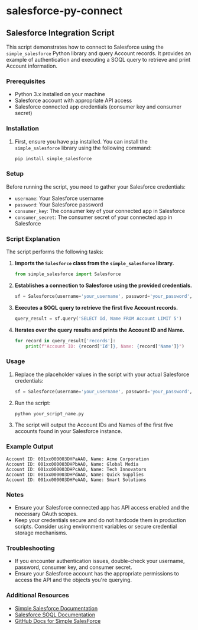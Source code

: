 # salesforce-py-connect

## Salesforce Integration Script

This script demonstrates how to connect to Salesforce using the `simple_salesforce` Python library and query Account records. It provides an example of authentication and executing a SOQL query to retrieve and print Account information.

### Prerequisites

- Python 3.x installed on your machine
- Salesforce account with appropriate API access
- Salesforce connected app credentials (consumer key and consumer secret)

### Installation

1. First, ensure you have `pip` installed. You can install the `simple_salesforce` library using the following command:

    ```bash
    pip install simple_salesforce
    ```

### Setup

Before running the script, you need to gather your Salesforce credentials:

- `username`: Your Salesforce username
- `password`: Your Salesforce password
- `consumer_key`: The consumer key of your connected app in Salesforce
- `consumer_secret`: The consumer secret of your connected app in Salesforce

### Script Explanation

The script performs the following tasks:

1. **Imports the `Salesforce` class from the `simple_salesforce` library.**

    ```python
    from simple_salesforce import Salesforce
    ```

2. **Establishes a connection to Salesforce using the provided credentials.**

    ```python
    sf = Salesforce(username='your_username', password='your_password', consumer_key='your_consumer_key', consumer_secret='your_consumer_secret')
    ```

3. **Executes a SOQL query to retrieve the first five Account records.**

    ```python
    query_result = sf.query('SELECT Id, Name FROM Account LIMIT 5')
    ```

4. **Iterates over the query results and prints the Account ID and Name.**

    ```python
    for record in query_result['records']:
        print(f"Account ID: {record['Id']}, Name: {record['Name']}")
    ```

### Usage

1. Replace the placeholder values in the script with your actual Salesforce credentials:

    ```python
    sf = Salesforce(username='your_username', password='your_password', consumer_key='your_consumer_key', consumer_secret='your_consumer_secret')
    ```

2. Run the script:

    ```bash
    python your_script_name.py
    ```

3. The script will output the Account IDs and Names of the first five accounts found in your Salesforce instance.

### Example Output

```
Account ID: 001xx000003DHPaAAO, Name: Acme Corporation
Account ID: 001xx000003DHPbAAO, Name: Global Media
Account ID: 001xx000003DHPcAAO, Name: Tech Innovators
Account ID: 001xx000003DHPdAAO, Name: Quick Supplies
Account ID: 001xx000003DHPeAAO, Name: Smart Solutions
```

### Notes

- Ensure your Salesforce connected app has API access enabled and the necessary OAuth scopes.
- Keep your credentials secure and do not hardcode them in production scripts. Consider using environment variables or secure credential storage mechanisms.

### Troubleshooting

- If you encounter authentication issues, double-check your username, password, consumer key, and consumer secret.
- Ensure your Salesforce account has the appropriate permissions to access the API and the objects you're querying.

### Additional Resources

- [Simple Salesforce Documentation](https://pypi.org/project/simple-salesforce/)
- [Salesforce SOQL Documentation](https://developer.salesforce.com/docs/atlas.en-us.soql_sosl.meta/soql_sosl/)
- [GitHub Docs for Simple SalesForce](https://github.com/simple-salesforce/simple-salesforce/)
